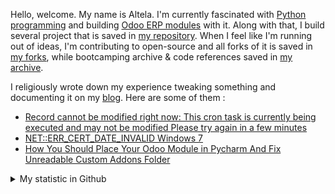 Hello, welcome. My name is Altela. I'm currently fascinated with [Python programming](https://github.com/python) and building [Odoo ERP modules](https://apps.odoo.com/apps/browse?repo_maintainer_id=276647) with it. Along with that, I build several project that is saved in [my repository](https://github.com/altela?tab=repositories). When I feel like I'm running out of ideas, I'm contributing to open-source and all forks of it is saved in [my forks](https://github.com/altela-forks), while bootcamping archive & code references saved in [my archive](https://github.com/altela-references).


I religiously wrote down my experience tweaking something and documenting it on my [blog](https://www.projectflakes.com). Here are some of them :
<!-- BLOG-POST-LIST:START -->
- [Record cannot be modified right now: This cron task is currently being executed and may not be modified Please try again in a few minutes](https://www.projectflakes.com/2022/03/record-cannot-be-modified-right-now.html)
- [NET::ERR_CERT_DATE_INVALID Windows 7](https://www.projectflakes.com/2022/03/neterrcertdateinvalid-windows-7.html)
- [How You Should Place Your Odoo Module in Pycharm And Fix Unreadable Custom Addons Folder](https://www.projectflakes.com/2022/03/how-you-should-place-your-odoo-module.html)
<!-- BLOG-POST-LIST:END -->


<details>
    <summary>My statistic in Github</summary>
<div>

<img height="154" src="https://github-readme-stats.vercel.app/api?username=altela&count_private=true&theme=github_dark&hide_border=true&show_icons=true&include_all_commits=true&hide_rank=false&custom_title=Activity%20On%20GitHub" />
  
<img height="154" src="https://github-readme-stats.vercel.app/api/top-langs/?username=altela&layout=compact&theme=github_dark&&langs_count=10&hide_border=true&custom_title=Repository's%20Composition%20Languages" />
</div>
    
<!--START_SECTION:waka-->

```text
Python           9 hrs 1 min     ███████████████████▓░░░░░   78.94 %
XML              2 hrs 10 mins   ████▓░░░░░░░░░░░░░░░░░░░░   19.08 %
Text             11 mins         ▒░░░░░░░░░░░░░░░░░░░░░░░░   01.64 %
GitIgnore file   2 mins          ░░░░░░░░░░░░░░░░░░░░░░░░░   00.31 %
Markdown         0 secs          ░░░░░░░░░░░░░░░░░░░░░░░░░   00.03 %
```

<!--END_SECTION:waka-->

</details>
